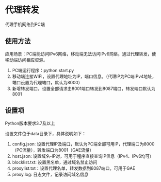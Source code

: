 # 代理转发

代理手机网络到PC端

## 使用方法

应用场景：PC端能访问IPv6网络，移动端无法访问IPv6网络。通过代理转发，使移动端访问相应资源。

1. PC端运行程序：python start.py
2. 移动端连接WIFI，设置代理地址为IP，端口信息。（代理IP为PC端IPv4地址，端口设置为代理端口，默认为8000）
3. 新增转发端口，设置全部请求由8001端口转发到8087端口，转发端口默认为8001

## 设置项

Python版本要求3.7及以上

设置文件位于data目录下，具体说明如下：
1. config.json: 设置代理IP及端口，默认为PC端全部可用IP，代理端口为8000（PC流量），转发端口为8001（GAE流量）
2. host.json: 设置域名-IP对，可用于程序直接查询IP信息（IPv4、IPv6均可）
3. blocklist.txt: 设置黑名单，通过域名禁止访问
4. proxylist.txt：设置代理名单，转发数据到8087端口，可用于GAE
5. proxy.log: 日志文件，记录访问域名信息
